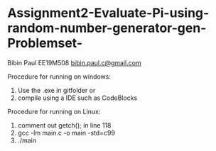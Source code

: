 # Assignment2-Evaluate-Pi-using-random-number-generator-gen-Problemset-

Bibin Paul EE19M508 bibin.paul.c@gmail.com

Procedure for running on windows:
1. Use the .exe in gitfolder
or 
2. compile using a IDE such as CodeBlocks

Procedure for running on Linux: 
1. comment out  getch(); in line 118
2. gcc -lm main.c -o main -std=c99
3. ./main
